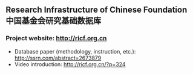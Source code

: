 ## Research Infrastructure of Chinese Foundation 中国基金会研究基础数据库

### Project website: http://ricf.org.cn
- Database paper (methodology, instruction, etc.): http://ssrn.com/abstract=2673879
- Video introduction: http://ricf.org.cn/?p=324